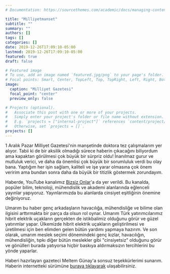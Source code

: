 ```yaml
---
# Documentation: https://sourcethemes.com/academic/docs/managing-content/

title: "Milliyetmanset"
subtitle: ""
summary: ""
authors: []
tags: []
categories: []
date: 2019-12-26T17:09:10-05:00
lastmod: 2019-12-26T17:09:10-05:00
featured: true
draft: false

# Featured image
# To use, add an image named `featured.jpg/png` to your page's folder.
# Focal points: Smart, Center, TopLeft, Top, TopRight, Left, Right, BottomLeft, Bottom, BottomRight.
image:
  caption: "Milliyet Gazetesi"
  focal_point: "center"
  preview_only: false

# Projects (optional).
#   Associate this post with one or more of your projects.
#   Simply enter your project's folder or file name without extension.
#   E.g. `projects = ["internal-project"]` references `content/project/deep-learning/index.md`.
#   Otherwise, set `projects = []`.
projects: []
---
```


1 Aralık Pazar Milliyet Gazetesi'nin manşetinde doktora tez çalışmalarım yer alıyor. Tabii ki de bir aksilik olmadığı sürece haberin çıkacağını biliyordum ama kapaktan görülmesi çok büyük bir sürpriz oldu! İnanılmaz gurur ve mutluluk verici, ve daha da önemlisi çok büyük bir sorumluluk verdi bu olay bana. Yaptığım her işin sağlam, kaliteli ve işe yarar olmasına çok önem veririm ama bundan sonra daha da büyük bir titizlik göstermek zorundayım.

Haberde, YouTube kanalımız [Bizsiz Onlar](http://youtube.com/BizsizOnlar)'a da yer verildi. Bu kanalda, popüler bilim, teknoloji, mühendislik ve akademi alanlarında eğlenceli yayınlar yapıyoruz. Yayınlarımızda bu alanlarda cinsiyet eşitliğinin önemine değiniyoruz.

Umarım bu haber genç arkadaşların havacılığa, mühendisliğe ve bilime olan ilgisini arttırmakta bir parça da olsun rol oynar. Umarım Türk yatırımcılarımız hibrit elektrik uçakların gerçekten de istikbalimiz olduğunu görür ve güzel yatırımlar yapar. Ülkemizde hibrit elektrik uçakların geliştirilmesi ve üretilmesi için ben elimden gelen bütün yardımı yapmaya hazırım. Ve son olarak, umarım meslek seçimi dönemindeki genç kızlar, havacılığın, mühendisliğin, tıpkı diğer bütün meslekler gibi "cinsiyetsiz" olduğunu görür ve gönülleri burada yatıyorsa hiçbir baskıya aldırmaksızın tercihlerini bu yönde yaparlar.

Haberi hazırlayan gazeteci Meltem Günay'a sonsuz teşekkürlerimi sunarım. Haberin internetteki sürümüne [buraya tıklayarak](http://www.milliyet.com.tr/gundem/elektrikli-ucaklarda-turk-imzasi-6090865) ulaşabilirsiniz.